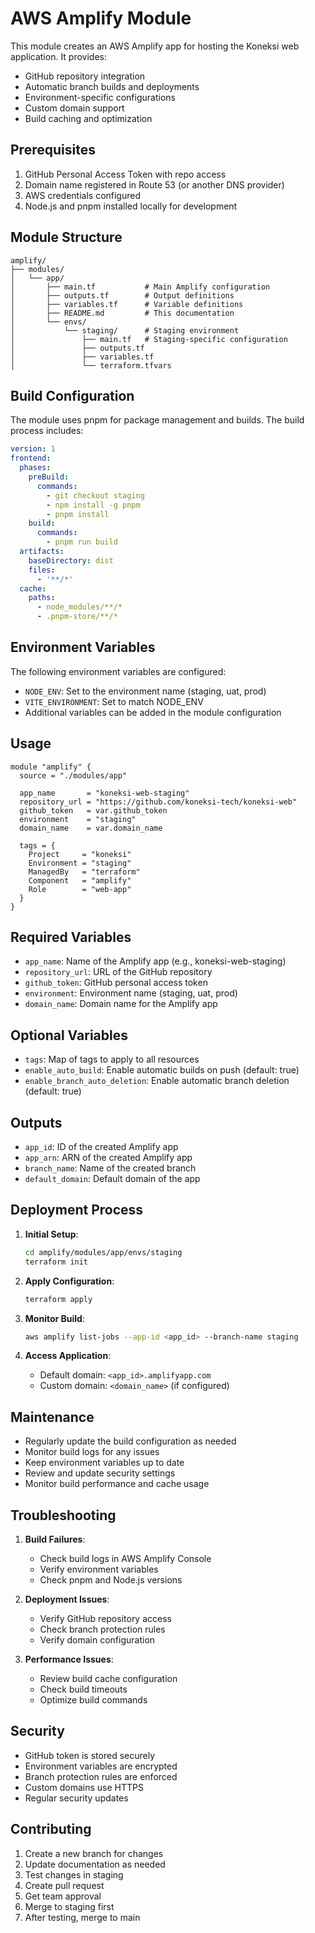 # AWS Amplify Module

This module creates an AWS Amplify app for hosting the Koneksi web application. It provides:
- GitHub repository integration
- Automatic branch builds and deployments
- Environment-specific configurations
- Custom domain support
- Build caching and optimization

## Prerequisites

1. GitHub Personal Access Token with repo access
2. Domain name registered in Route 53 (or another DNS provider)
3. AWS credentials configured
4. Node.js and pnpm installed locally for development

## Module Structure

```
amplify/
├── modules/
│   └── app/
│       ├── main.tf           # Main Amplify configuration
│       ├── outputs.tf        # Output definitions
│       ├── variables.tf      # Variable definitions
│       ├── README.md         # This documentation
│       └── envs/
│           └── staging/      # Staging environment
│               ├── main.tf   # Staging-specific configuration
│               ├── outputs.tf
│               ├── variables.tf
│               └── terraform.tfvars
```

## Build Configuration

The module uses pnpm for package management and builds. The build process includes:

```yaml
version: 1
frontend:
  phases:
    preBuild:
      commands:
        - git checkout staging
        - npm install -g pnpm
        - pnpm install
    build:
      commands:
        - pnpm run build
  artifacts:
    baseDirectory: dist
    files:
      - '**/*'
  cache:
    paths:
      - node_modules/**/*
      - .pnpm-store/**/*
```

## Environment Variables

The following environment variables are configured:

- `NODE_ENV`: Set to the environment name (staging, uat, prod)
- `VITE_ENVIRONMENT`: Set to match NODE_ENV
- Additional variables can be added in the module configuration

## Usage

```hcl
module "amplify" {
  source = "./modules/app"

  app_name       = "koneksi-web-staging"
  repository_url = "https://github.com/koneksi-tech/koneksi-web"
  github_token   = var.github_token
  environment    = "staging"
  domain_name    = var.domain_name

  tags = {
    Project     = "koneksi"
    Environment = "staging"
    ManagedBy   = "terraform"
    Component   = "amplify"
    Role        = "web-app"
  }
}
```

## Required Variables

- `app_name`: Name of the Amplify app (e.g., koneksi-web-staging)
- `repository_url`: URL of the GitHub repository
- `github_token`: GitHub personal access token
- `environment`: Environment name (staging, uat, prod)
- `domain_name`: Domain name for the Amplify app

## Optional Variables

- `tags`: Map of tags to apply to all resources
- `enable_auto_build`: Enable automatic builds on push (default: true)
- `enable_branch_auto_deletion`: Enable automatic branch deletion (default: true)

## Outputs

- `app_id`: ID of the created Amplify app
- `app_arn`: ARN of the created Amplify app
- `branch_name`: Name of the created branch
- `default_domain`: Default domain of the app

## Deployment Process

1. **Initial Setup**:
   ```bash
   cd amplify/modules/app/envs/staging
   terraform init
   ```

2. **Apply Configuration**:
   ```bash
   terraform apply
   ```

3. **Monitor Build**:
   ```bash
   aws amplify list-jobs --app-id <app_id> --branch-name staging
   ```

4. **Access Application**:
   - Default domain: `<app_id>.amplifyapp.com`
   - Custom domain: `<domain_name>` (if configured)

## Maintenance

- Regularly update the build configuration as needed
- Monitor build logs for any issues
- Keep environment variables up to date
- Review and update security settings
- Monitor build performance and cache usage

## Troubleshooting

1. **Build Failures**:
   - Check build logs in AWS Amplify Console
   - Verify environment variables
   - Check pnpm and Node.js versions

2. **Deployment Issues**:
   - Verify GitHub repository access
   - Check branch protection rules
   - Verify domain configuration

3. **Performance Issues**:
   - Review build cache configuration
   - Check build timeouts
   - Optimize build commands

## Security

- GitHub token is stored securely
- Environment variables are encrypted
- Branch protection rules are enforced
- Custom domains use HTTPS
- Regular security updates

## Contributing

1. Create a new branch for changes
2. Update documentation as needed
3. Test changes in staging
4. Create pull request
5. Get team approval
6. Merge to staging first
7. After testing, merge to main 